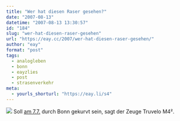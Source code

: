 ```yaml
---
title: "Wer hat diesen Raser gesehen?"
date: "2007-08-13"
datetime: "2007-08-13 13:30:57"
id: "184"
slug: "wer-hat-diesen-raser-gesehen"
url: "https://eay.cc/2007/wer-hat-diesen-raser-gesehen/"
author: "eay"
format: "post"
tags:
  - analogleben
  - bonn
  - eayzlies
  - post
  - strasenverkehr
meta:
  - yourls_shorturl: "https://eay.li/s4"
---
```


![](/uploads/2007/raser.jpg) Soll [am 7.7.](//eay.cc/2007/die-fantastische-rheinkultur/) durch Bonn gekurvt sein, sagt der Zeuge Truvelo M4².
